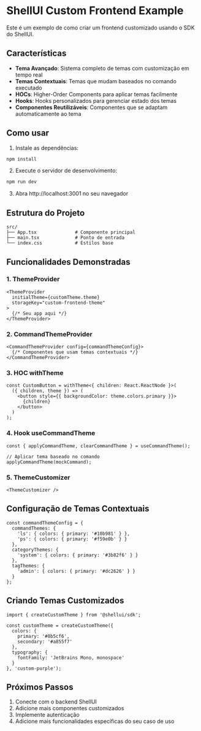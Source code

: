 # ShellUI Custom Frontend Example

Este é um exemplo de como criar um frontend customizado usando o SDK do ShellUI.

## Características

- **Tema Avançado**: Sistema completo de temas com customização em tempo real
- **Temas Contextuais**: Temas que mudam baseados no comando executado
- **HOCs**: Higher-Order Components para aplicar temas facilmente
- **Hooks**: Hooks personalizados para gerenciar estado dos temas
- **Componentes Reutilizáveis**: Componentes que se adaptam automaticamente ao tema

## Como usar

1. Instale as dependências:
```bash
npm install
```

2. Execute o servidor de desenvolvimento:
```bash
npm run dev
```

3. Abra http://localhost:3001 no seu navegador

## Estrutura do Projeto

```
src/
├── App.tsx              # Componente principal
├── main.tsx             # Ponto de entrada
└── index.css            # Estilos base
```

## Funcionalidades Demonstradas

### 1. ThemeProvider
```tsx
<ThemeProvider 
  initialTheme={customTheme.theme}
  storageKey="custom-frontend-theme"
>
  {/* Seu app aqui */}
</ThemeProvider>
```

### 2. CommandThemeProvider
```tsx
<CommandThemeProvider config={commandThemeConfig}>
  {/* Componentes que usam temas contextuais */}
</CommandThemeProvider>
```

### 3. HOC withTheme
```tsx
const CustomButton = withTheme<{ children: React.ReactNode }>(
  ({ children, theme }) => (
    <button style={{ backgroundColor: theme.colors.primary }}>
      {children}
    </button>
  )
);
```

### 4. Hook useCommandTheme
```tsx
const { applyCommandTheme, clearCommandTheme } = useCommandTheme();

// Aplicar tema baseado no comando
applyCommandTheme(mockCommand);
```

### 5. ThemeCustomizer
```tsx
<ThemeCustomizer />
```

## Configuração de Temas Contextuais

```tsx
const commandThemeConfig = {
  commandThemes: {
    'ls': { colors: { primary: '#10b981' } },
    'ps': { colors: { primary: '#f59e0b' } }
  },
  categoryThemes: {
    'system': { colors: { primary: '#3b82f6' } }
  },
  tagThemes: {
    'admin': { colors: { primary: '#dc2626' } }
  }
};
```

## Criando Temas Customizados

```tsx
import { createCustomTheme } from '@shellui/sdk';

const customTheme = createCustomTheme({
  colors: {
    primary: '#8b5cf6',
    secondary: '#a855f7'
  },
  typography: {
    fontFamily: 'JetBrains Mono, monospace'
  }
}, 'custom-purple');
```

## Próximos Passos

1. Conecte com o backend ShellUI
2. Adicione mais componentes customizados
3. Implemente autenticação
4. Adicione mais funcionalidades específicas do seu caso de uso 
